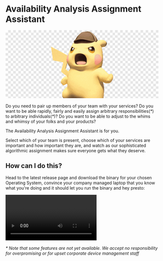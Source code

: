 # Availability Analysis Assignment Assistant

![](media/aaaa.png)

Do you need to pair up members of your team with your services? Do you want to be able rapidly, fairly and easily assign arbitrary responsibilities(_*_) to arbitrary individuals(_*_)? Do you want to be able to adjust to the whims and whimsy of your folks and your products?

The Availability Analysis Assignment Assistant is for you.

Select which of your team is present, choose which of your services are important and how important they are, and watch as our sophisticated algorithmic assignment makes sure everyone gets what they deserve.

## How can I do this?

Head to the latest release page and download the binary for your chosen Operating System, convince your company managed laptop that you know what you're doing and it should let you run the binary and hey presto:

![](media/how.mov)

_* Note that some features are not yet available. We accept no responsibility for overpromising or for upset corporate device management staff_